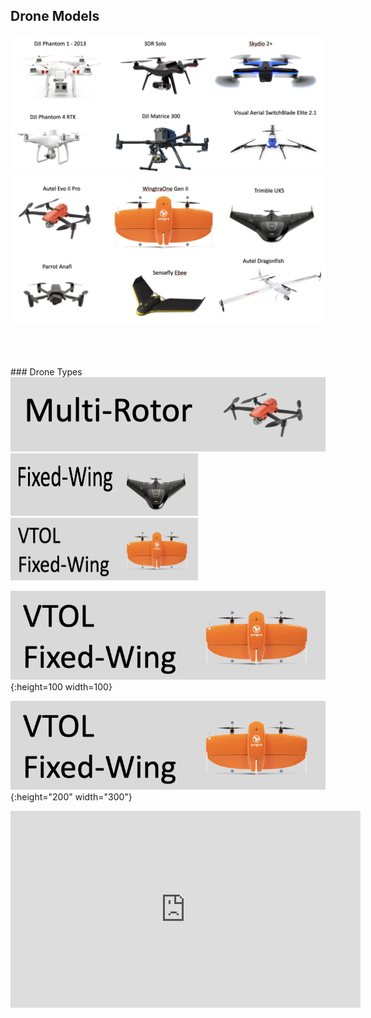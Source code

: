 ## Drone Models
![](images/drone_examples_1.png)
![](images/drone_examples_2.png)

<br/>
<br/>
<br/>
### Drone Types
<img src="images/multi_rotor.png">
<br/>
<img src="images/fixed_wing.png" width="300" height="100">
<br/>
<img src="images/vtol.png" width="300" height="100"/>

![](images/vtol.png){:height=100 width=100}

![](images/vtol.png){:height="200" width="300"}


<iframe width="560" height="315" src="https://www.youtube.com/embed/1VUXgwoNQRs" title="YouTube video player" frameborder="0" allow="accelerometer; autoplay; clipboard-write; encrypted-media; gyroscope; picture-in-picture; web-share" allowfullscreen></iframe>
            
     
